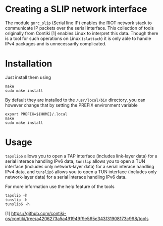 Creating a SLIP network interface
=================================

The module `gnrc_slip` (Serial line IP) enables the RIOT network stack to
communicate IP packets over the serial interface. This collection of tools
originally from Contiki [1] enables Linux to interpret this data. Though there
is a tool for such operations on Linux (`slattach`) it is only able to handle
IPv4 packages and is unnecessarily complicated.

# Installation
Just install them using

``` {.sh}
make
sudo make install
```

By default they are installed to the `/usr/local/bin` directory, you can however
change that by setting the PREFIX environment variable

``` {.sh}
export PREFIX=${HOME}/.local
make
sudo make install
```

# Usage
`tapslip6` allows you to open a TAP interface (includes link-layer data) for
a serial interace handling IPv6 data,
`tunslip` allows you to open a TUN interface (includes only network-layer data)
for a serial interace handling IPv4 data, and
`tunslip6` allows you to open a TUN interface (includes only network-layer data)
for a serial interace handling IPv6 data.

For more information use the help feature of the tools

``` {.sh}
tapslip -h
tunslip -h
tunslip6 -h
```

[1] https://github.com/contiki-os/contiki/tree/a4206273a5a491949f9e565e343f31908173c998/tools
